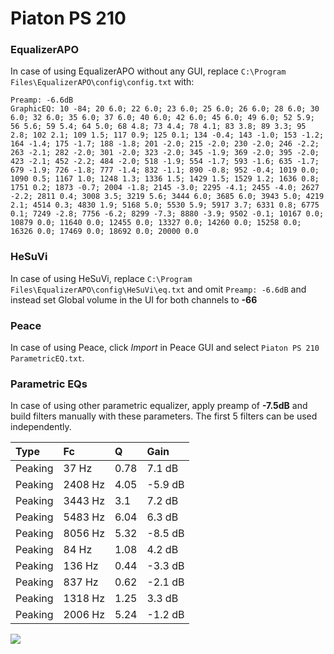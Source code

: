 # Piaton PS 210

### EqualizerAPO
In case of using EqualizerAPO without any GUI, replace `C:\Program Files\EqualizerAPO\config\config.txt`
with:
```
Preamp: -6.6dB
GraphicEQ: 10 -84; 20 6.0; 22 6.0; 23 6.0; 25 6.0; 26 6.0; 28 6.0; 30 6.0; 32 6.0; 35 6.0; 37 6.0; 40 6.0; 42 6.0; 45 6.0; 49 6.0; 52 5.9; 56 5.6; 59 5.4; 64 5.0; 68 4.8; 73 4.4; 78 4.1; 83 3.8; 89 3.3; 95 2.8; 102 2.1; 109 1.5; 117 0.9; 125 0.1; 134 -0.4; 143 -1.0; 153 -1.2; 164 -1.4; 175 -1.7; 188 -1.8; 201 -2.0; 215 -2.0; 230 -2.0; 246 -2.2; 263 -2.1; 282 -2.0; 301 -2.0; 323 -2.0; 345 -1.9; 369 -2.0; 395 -2.0; 423 -2.1; 452 -2.2; 484 -2.0; 518 -1.9; 554 -1.7; 593 -1.6; 635 -1.7; 679 -1.9; 726 -1.8; 777 -1.4; 832 -1.1; 890 -0.8; 952 -0.4; 1019 0.0; 1090 0.5; 1167 1.0; 1248 1.3; 1336 1.5; 1429 1.5; 1529 1.2; 1636 0.8; 1751 0.2; 1873 -0.7; 2004 -1.8; 2145 -3.0; 2295 -4.1; 2455 -4.0; 2627 -2.2; 2811 0.4; 3008 3.5; 3219 5.6; 3444 6.0; 3685 6.0; 3943 5.0; 4219 2.1; 4514 0.3; 4830 1.9; 5168 5.0; 5530 5.9; 5917 3.7; 6331 0.8; 6775 0.1; 7249 -2.8; 7756 -6.2; 8299 -7.3; 8880 -3.9; 9502 -0.1; 10167 0.0; 10879 0.0; 11640 0.0; 12455 0.0; 13327 0.0; 14260 0.0; 15258 0.0; 16326 0.0; 17469 0.0; 18692 0.0; 20000 0.0
```

### HeSuVi
In case of using HeSuVi, replace `C:\Program Files\EqualizerAPO\config\HeSuVi\eq.txt` and omit `Preamp:
-6.6dB` and instead set Global volume in the UI for both channels to **-66**

### Peace
In case of using Peace, click *Import* in Peace GUI and select `Piaton PS 210 ParametricEQ.txt`.

### Parametric EQs
In case of using other parametric equalizer, apply preamp of **-7.5dB** and build filters manually with
these parameters. The first 5 filters can be used independently.

| Type    | Fc      |    Q | Gain    |
|:--------|:--------|:-----|:--------|
| Peaking | 37 Hz   | 0.78 | 7.1 dB  |
| Peaking | 2408 Hz | 4.05 | -5.9 dB |
| Peaking | 3443 Hz | 3.1  | 7.2 dB  |
| Peaking | 5483 Hz | 6.04 | 6.3 dB  |
| Peaking | 8056 Hz | 5.32 | -8.5 dB |
| Peaking | 84 Hz   | 1.08 | 4.2 dB  |
| Peaking | 136 Hz  | 0.44 | -3.3 dB |
| Peaking | 837 Hz  | 0.62 | -2.1 dB |
| Peaking | 1318 Hz | 1.25 | 3.3 dB  |
| Peaking | 2006 Hz | 5.24 | -1.2 dB |

![](https://raw.githubusercontent.com/jaakkopasanen/AutoEq/master/results/headphonecom/sbaf-serious/Piaton%20PS%20210/Piaton%20PS%20210.png)
